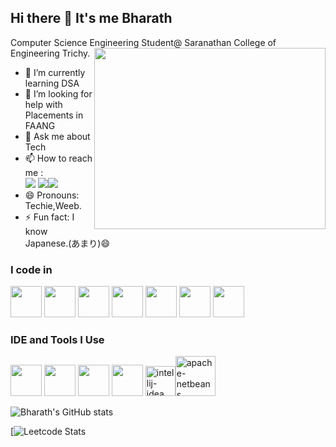 ## Hi there 👋 It's me Bharath

Computer Science Engineering Student@ Saranathan College of Engineering Trichy.
<img align="right" width="370" height="290" src="https://i.gifer.com/En1y.gif   ">                                                                               
- 🌱 I’m currently learning DSA
- 🤔 I’m looking for help with Placements in FAANG
- 💬 Ask me about Tech
- 📫 How to reach me :
<br /> [<img src="https://img.shields.io/badge/Instagram-E4405F?style=for-the-badge&logo=instagram&logoColor=white" />](https://www.instagram.com/bharath._.exe?igsh=b3A5M2lnNmJmazN3) [<img src="https://img.shields.io/badge/LinkedIn-0077B5?style=for-the-badge&logo=linkedin&logoColor=white" />](https://www.linkedin.com/in/bharath-s-382202269/)[<img src="https://img.shields.io/badge/Gmail-D14836?style=for-the-badge&logo=gmail&logoColor=white
" />](https://www.bharathsenthil34@gmail.com)
- 😄 Pronouns: Techie,Weeb.
- ⚡ Fun fact: I know Japanese.(あまり)😄


### I code in
<img height="50" width="50" src="https://img.icons8.com/color/48/000000/python.png" /> <img height="50" width="50" src="https://img.icons8.com/color/48/000000/java-coffee-cup-logo.png" /> <img height="50" width="50" src="https://img.icons8.com/color/48/000000/html-5.png" /> <img height="50" width="50" src="https://img.icons8.com/color/48/000000/css3.png" /> <img height="50" width="50" src="https://img.icons8.com/color/48/000000/bootstrap.png" />
<img height="50" width="50" src="https://img.icons8.com/color/48/000000/javascript.png"/>  <img height="50" width="50" src="https://img.icons8.com/color/48/000000/mysql-logo.png"/>

### IDE and Tools I Use
<img height="50" width="50" src="https://img.icons8.com/color/48/000000/visual-studio-code-2019.png"/> <img height="50" width="50" src="https://img.icons8.com/color/48/000000/pycharm.png"/> <img height="50" width="50" src="https://img.icons8.com/color/50/000000/git.png"/>  <img height="50" src="https://img.icons8.com/officel/480/null/java-eclipse.png"/> <img width="48" height="48" src="https://img.icons8.com/color/48/intellij-idea.png" alt="intellij-idea"/><img width="64" height="64" src="https://img.icons8.com/dusk/64/apache-netbeans.png" alt="apache-netbeans"/>


![Bharath's GitHub stats](https://github-readme-stats.vercel.app/api?username=Bharathofficial13&theme=dark&show_icons=true&&hide=issues,contribs)

[![Leetcode Stats](https://leetcard.jacoblin.cool/bharathsenthil34?theme=dark&font=Marcellus&ext=activity)


